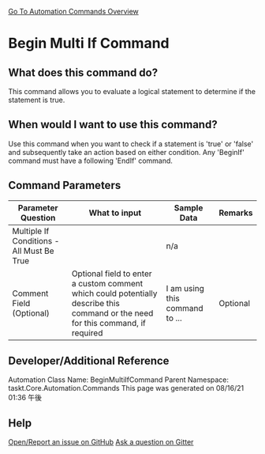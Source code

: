 <!--TITLE: Begin Multi If Command -->
<!-- SUBTITLE: a command in the If Commands group. -->
[Go To Automation Commands Overview](/automation-commands.md)


# Begin Multi If Command


## What does this command do?
This command allows you to evaluate a logical statement to determine if the statement is true.


## When would I want to use this command?
Use this command when you want to check if a statement is 'true' or 'false' and subsequently take an action based on either condition. Any 'BeginIf' command must have a following 'EndIf' command.


## Command Parameters
| Parameter Question   	| What to input  	|  Sample Data 	| Remarks  	|
| ---                    | ---               | ---           | ---       |
|Multiple If Conditions - All Must Be True||n/a||
|Comment Field (Optional)|Optional field to enter a custom comment which could potentially describe this command or the need for this command, if required|I am using this command to ...|Optional|






## Developer/Additional Reference
Automation Class Name: BeginMultiIfCommand
Parent Namespace: taskt.Core.Automation.Commands
This page was generated on 08/16/21 01:36 午後


## Help
[Open/Report an issue on GitHub](https://github.com/saucepleez/taskt/issues/new)
[Ask a question on Gitter](https://gitter.im/taskt-rpa/Lobby)
